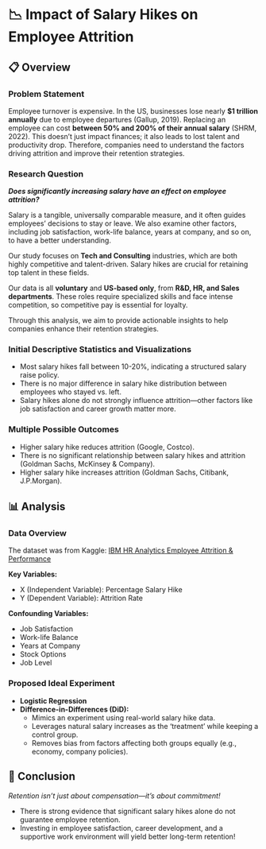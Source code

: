 # 📉 Impact of Salary Hikes on Employee Attrition

## 📋 Overview

### Problem Statement
Employee turnover is expensive. In the US, businesses lose nearly **$1 trillion annually** due to employee departures (Gallup, 2019). Replacing an employee can cost **between 50% and 200% of their annual salary** (SHRM, 2022). This doesn’t just impact finances; it also leads to lost talent and productivity drop. Therefore, companies need to understand the factors driving attrition and improve their retention strategies.

### Research Question
_**Does significantly increasing salary have an effect on employee attrition?**_

Salary is a tangible, universally comparable measure, and it often guides employees’ decisions to stay or leave. We also examine other factors, including job satisfaction, work-life balance, years at company, and so on, to have a better understanding.

Our study focuses on **Tech and Consulting** industries, which are both highly competitive and talent-driven. Salary hikes are crucial for retaining top talent in these fields.

Our data is all **voluntary** and **US-based only**, from **R&D, HR, and Sales departments**. These roles require specialized skills and face intense competition, so competitive pay is essential for loyalty.

Through this analysis, we aim to provide actionable insights to help companies enhance their retention strategies.

### Initial Descriptive Statistics and Visualizations
- Most salary hikes fall between 10-20%, indicating a structured salary raise policy.
- There is no major difference in salary hike distribution between employees who stayed vs. left.
- Salary hikes alone do not strongly influence attrition—other factors like job satisfaction and career growth matter more.

### Multiple Possible Outcomes
- Higher salary hike reduces attrition (Google, Costco).
- There is no significant relationship between salary hikes and attrition (Goldman Sachs, McKinsey & Company).
- Higher salary hike increases attrition (Goldman Sachs, Citibank, J.P.Morgan).

## 📊 Analysis

### Data Overview
The dataset was from Kaggle: [IBM HR Analytics Employee Attrition & Performance](https://www.kaggle.com/datasets/pavansubhasht/ibm-hr-analytics-attrition-dataset/data)

**Key Variables:**
- X (Independent Variable): Percentage Salary Hike
- Y (Dependent Variable): Attrition Rate

**Confounding Variables:**
- Job Satisfaction
- Work-life Balance
- Years at Company
- Stock Options
- Job Level

### Proposed Ideal Experiment
- **Logistic Regression**
- **Difference-in-Differences (DiD):**
  - Mimics an experiment using real-world salary hike data.
  - Leverages natural salary increases as the ‘treatment’ while keeping a control group.
  - Removes bias from factors affecting both groups equally (e.g., economy, company policies).

## 📝 Conclusion
_Retention isn’t just about compensation—it’s about commitment!_
- There is strong evidence that significant salary hikes alone do not guarantee employee retention.
- Investing in employee satisfaction, career development, and a supportive work environment will yield better long-term retention!
